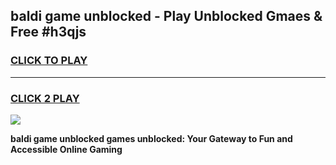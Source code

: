
## baldi game unblocked - Play Unblocked Gmaes & Free #h3qjs
<h3>
<a href="https://news.freeplayer.one?title=baldi_game_unblocked&ref=03M">CLICK TO PLAY</a></h3>
<hr>

<h3>
<a href="https://news.freeplayer.one?title=baldi_game_unblocked&ref=03M">CLICK 2 PLAY</a>
  
</h3>

<a href="https://news.freeplayer.one?title=baldi_game_unblocked&ref=03M"><img src="https://clearcache.store/games.png"></a>


**baldi game unblocked games unblocked: Your Gateway to Fun and Accessible Online Gaming**
